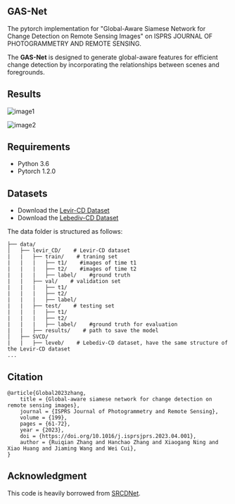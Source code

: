 ## GAS-Net

The pytorch implementation for "Global-Aware Siamese Network for Change Detection on Remote Sensing Images" on ISPRS JOURNAL OF PHOTOGRAMMETRY AND REMOTE SENSING. 

The **GAS-Net** is designed to generate global-aware features for efficient change detection by incorporating the relationships between scenes and foregrounds.


## Results

![image1](https://raw.githubusercontent.com/xiaoxiangAQ/GAS-Net/main/doc/result1.png)

![image2](https://raw.githubusercontent.com/xiaoxiangAQ/GAS-Net/main/doc/result2.png)


## Requirements

- Python 3.6
- Pytorch 1.2.0


## Datasets

- Download the [Levir-CD Dataset](https://justchenhao.github.io/LEVIR/)
- Download the [Lebediv-CD Dataset](https://www.int-arch-photogramm-remote-sens-spatial-inf-sci.net/XLII-2/565/2018/isprs-archives-XLII-2-565-2018.pdf)


The data folder is structured as follows:

```
├── data/
│   ├── levir_CD/    # Levir-CD dataset
|   |   ├── train/    # traning set 
|   |   |   ├── t1/    #images of time t1
|   |   |   ├── t2/    #images of time t2
|   |   |   ├── label/    #ground truth
|   |   ├── val/    # validation set
|   |   |   ├── t1/
|   |   |   ├── t2/
|   |   |   ├── label/
|   |   ├── test/    # testing set
|   |   |   ├── t1/
|   |   |   ├── t2/
|   |   |   ├── label/    #ground truth for evaluation
|   |   ├── results/    # path to save the model
│   ├── SVCD/
|   |   ├── leveb/    # Lebediv-CD dataset, have the same structure of the Levir-CD dataset
...
```


## Citation
```
@article{Global2023zhang,
    title = {Global-aware siamese network for change detection on remote sensing images},
    journal = {ISPRS Journal of Photogrammetry and Remote Sensing},
    volume = {199},
    pages = {61-72},
    year = {2023},
    doi = {https://doi.org/10.1016/j.isprsjprs.2023.04.001},
    author = {Ruiqian Zhang and Hanchao Zhang and Xiaogang Ning and Xiao Huang and Jiaming Wang and Wei Cui},
}
```

## Acknowledgment

This code is heavily borrowed from [SRCDNet](https://github.com/leftthomas/SRGAN).
